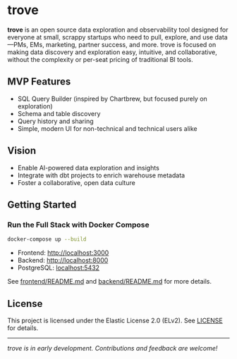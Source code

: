 # trove

**trove** is an open source data exploration and observability tool designed for everyone at small, scrappy startups who need to pull, explore, and use data—PMs, EMs, marketing, partner success, and more. trove is focused on making data discovery and exploration easy, intuitive, and collaborative, without the complexity or per-seat pricing of traditional BI tools.

## MVP Features
- SQL Query Builder (inspired by Chartbrew, but focused purely on exploration)
- Schema and table discovery
- Query history and sharing
- Simple, modern UI for non-technical and technical users alike

## Vision
- Enable AI-powered data exploration and insights
- Integrate with dbt projects to enrich warehouse metadata
- Foster a collaborative, open data culture

## Getting Started

### Run the Full Stack with Docker Compose

```bash
docker-compose up --build
```

- Frontend: [http://localhost:3000](http://localhost:3000)
- Backend: [http://localhost:8000](http://localhost:8000)
- PostgreSQL: [localhost:5432](localhost:5432)

See [frontend/README.md](frontend/README.md) and [backend/README.md](backend/README.md) for more details.

## License
This project is licensed under the Elastic License 2.0 (ELv2). See [LICENSE](LICENSE) for details.

---

*trove is in early development. Contributions and feedback are welcome!*
